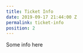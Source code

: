 ```yaml
---
title: Ticket Info
date: 2019-09-17 21:44:00 Z
permalink: ticket-info
position: 2
---
```


Some info here

